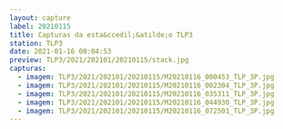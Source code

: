 ```yaml
---
layout: capture
label: 20210115
title: Capturas da esta&ccedil;&atilde;o TLP3
station: TLP3
date: 2021-01-16 00:04:53
preview: TLP3/2021/202101/20210115/stack.jpg
capturas:
  - imagem: TLP3/2021/202101/20210115/M20210116_000453_TLP_3P.jpg
  - imagem: TLP3/2021/202101/20210115/M20210116_002304_TLP_3P.jpg
  - imagem: TLP3/2021/202101/20210115/M20210116_035311_TLP_3P.jpg
  - imagem: TLP3/2021/202101/20210115/M20210116_044930_TLP_3P.jpg
  - imagem: TLP3/2021/202101/20210115/M20210116_072501_TLP_3P.jpg
---
```


